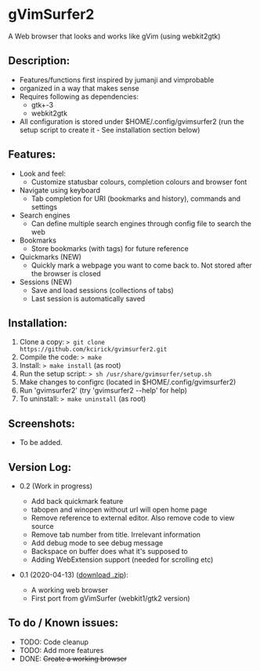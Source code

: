 # gVimSurfer2

A Web browser that looks and works like gVim (using webkit2gtk)

## Description:

  - Features/functions first inspired by jumanji and vimprobable
  - organized in a way that makes sense
  - Requires following as dependencies:
    - gtk+-3
    - webkit2gtk
  - All configuration is stored under $HOME/.config/gvimsurfer2 (run the setup script to create it - See installation section below)

## Features:

  - Look and feel:
    - Customize statusbar colours, completion colours and browser font
  - Navigate using keyboard
    - Tab completion for URI (bookmarks and history), commands and settings
  - Search engines
    - Can define multiple search engines through config file to search the web
  - Bookmarks
    - Store bookmarks (with tags) for future reference
  - Quickmarks (NEW)
    - Quickly mark a webpage you want to come back to. Not stored after the browser is closed
  - Sessions (NEW)
    - Save and load sessions (collections of tabs)
    - Last session is automatically saved

## Installation:

  1. Clone a copy: `> git clone https://github.com/kcirick/gvimsurfer2.git`
  2. Compile the code: `> make`
  3. Install: `> make install` (as root)
  4. Run the setup script: `> sh /usr/share/gvimsurfer/setup.sh`
  5. Make changes to configrc (located in $HOME/.config/gvimsurfer2)
  6. Run 'gvimsurfer2' (try 'gvimsurfer2 --help' for help)
  7. To uninstall: `> make uninstall` (as root)

## Screenshots:

   - To be added.


## Version Log:

  - 0.2 (Work in progress)
    - Add back quickmark feature
    - tabopen and winopen without url will open home page
    - Remove reference to external editor. Also remove code to view source
    - Remove tab number from title. Irrelevant information
    - Add debug mode to see debug message 
    - Backspace on buffer does what it's supposed to
    - Adding WebExtension support (needed for scrolling etc)

  - 0.1 (2020-04-13) (<a href='https://github.com/kcirick/gvimsurfer2/archive/v0.1.zip'>download .zip</a>): 
    - A working web browser
    - First port from gVimSurfer (webkit1/gtk2 version)

## To do / Known issues:

  - TODO: Code cleanup
  - TODO: Add more features
  - DONE: ~~Create a working browser~~

